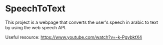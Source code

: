 # SpeechToText
This project is a webpage that converts the user's speech in arabic to text by using the web speech API.

Useful resource: https://www.youtube.com/watch?v=-k-PgvbktX4
